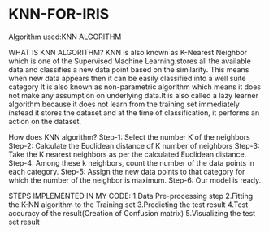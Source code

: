 # KNN-FOR-IRIS
Algorithm used:KNN ALGORITHM

WHAT IS KNN ALGORITHM?
KNN is also known as K-Nearest Neighbor which is one of the Supervised Machine Learning.stores all the available data and classifies a new data point based on the similarity. This means when new data appears then it can be easily classified into a well suite category
It is also known as non-parametric algorithm which means it does not make any assumption on underlying data.It is also called a lazy learner algorithm because it does not learn from the training set immediately instead it stores the dataset and at the time of classification, it performs an action on the dataset.


How does KNN algorithm?
Step-1: Select the number K of the neighbors
Step-2: Calculate the Euclidean distance of K number of neighbors
Step-3: Take the K nearest neighbors as per the calculated Euclidean distance.
Step-4: Among these k neighbors, count the number of the data points in each category.
Step-5: Assign the new data points to that category for which the number of the neighbor is maximum.
Step-6: Our model is ready.


STEPS IMPLEMENTED IN MY CODE:
1.Data Pre-processing step
2.Fitting the K-NN algorithm to the Training set
3.Predicting the test result
4.Test accuracy of the result(Creation of Confusion matrix)
5.Visualizing the test set result
